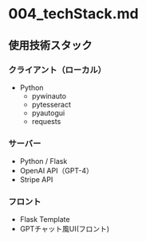 # 004_techStack.md

## 使用技術スタック

### クライアント（ローカル）
- Python
  - pywinauto
  - pytesseract
  - pyautogui
  - requests

### サーバー
- Python / Flask
- OpenAI API（GPT-4）
- Stripe API

### フロント
- Flask Template
- GPTチャット風UI(フロント)
